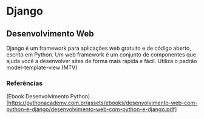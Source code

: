 # Django 
## Desenvolvimento Web
Django é um framework para aplicações web gratuito e de código aberto, escrito em Python. Um web framework é um conjunto de componentes que ajuda você a desenvolver sites de forma mais rápida e fácil. Utiliza o padrão model-template-view (MTV)

### Referências

(Ebook Desenvolvimento Python)[https://pythonacademy.com.br/assets/ebooks/desenvolvimento-web-com-python-e-django/desenvolvimento-web-com-python-e-django.pdf]
